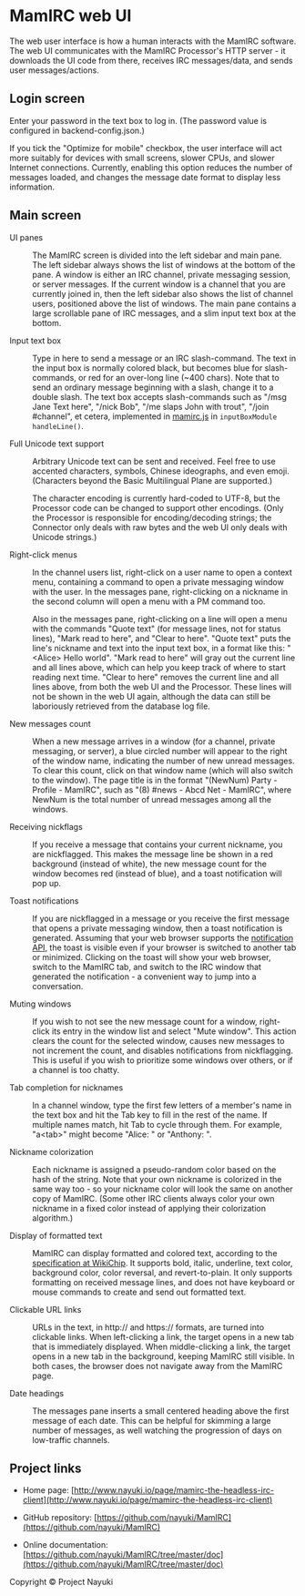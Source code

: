 MamIRC web UI
=============

The web user interface is how a human interacts with the MamIRC software. The web UI communicates with the MamIRC Processor's HTTP server - it downloads the UI code from there, receives IRC messages/data, and sends user messages/actions.


Login screen
------------

Enter your password in the text box to log in. (The password value is configured in backend-config.json.)

If you tick the "Optimize for mobile" checkbox, the user interface will act more suitably for devices with small screens, slower CPUs, and slower Internet connections. Currently, enabling this option reduces the number of messages loaded, and changes the message date format to display less information.


Main screen
-----------

<dl>
<dt>UI panes</dt>
<dd><p>The MamIRC screen is divided into the left sidebar and main pane. The left sidebar always shows the list of windows at the bottom of the pane. A window is either an IRC channel, private messaging session, or server messages. If the current window is a channel that you are currently joined in, then the left sidebar also shows the list of channel users, positioned above the list of windows. The main pane contains a large scrollable pane of IRC messages, and a slim input text box at the bottom.</p></dd>
<dt>Input text box</dt>
<dd><p>Type in here to send a message or an IRC slash-command. The text in the input box is normally colored black, but becomes blue for slash-commands, or red for an over-long line (~400 chars). Note that to send an ordinary message beginning with a slash, change it to a double slash. The text box accepts slash-commands such as "/msg Jane Text here", "/nick Bob", "/me slaps John with trout", "/join #channel", et cetera, implemented in <a href="../web/mamirc.js">mamirc.js</a> in <code>inputBoxModule handleLine()</code>.</p></dd>
<dt>Full Unicode text support</dt>
<dd>
<p>Arbitrary Unicode text can be sent and received. Feel free to use accented characters, symbols, Chinese ideographs, and even emoji. (Characters beyond the Basic Multilingual Plane are supported.)</p>
<p>The character encoding is currently hard-coded to UTF-8, but the Processor code can be changed to support other encodings. (Only the Processor is responsible for encoding/decoding strings; the Connector only deals with raw bytes and the web UI only deals with Unicode strings.)</p>
</dd>
<dt>Right-click menus</dt>
<dd>
<p>In the channel users list, right-click on a user name to open a context menu, containing a command to open a private messaging window with the user. In the messages pane, right-clicking on a nickname in the second column will open a menu with a PM command too.</p>
<p>Also in the messages pane, right-clicking on a line will open a menu with the commands "Quote text" (for message lines, not for status lines), "Mark read to here", and "Clear to here". "Quote text" puts the line's nickname and text into the input text box, in a format like this: "&lt;Alice> Hello world". "Mark read to here" will gray out the current line and all lines above, which can help you keep track of where to start reading next time. "Clear to here" removes the current line and all lines above, from both the web UI and the Processor. These lines will not be shown in the web UI again, although the data can still be laboriously retrieved from the database log file.</p>
</dd>
<dt>New messages count</dt>
<dd><p>When a new message arrives in a window (for a channel, private messaging, or server), a blue circled number will appear to the right of the window name, indicating the number of new unread messages. To clear this count, click on that window name (which will also switch to the window). The page title is in the format "(NewNum) Party - Profile - MamIRC", such as "(8) #news - Abcd Net - MamIRC", where NewNum is the total number of unread messages among all the windows.</p></dd>
<dt>Receiving nickflags</dt>
<dd><p>If you receive a message that contains your current nickname, you are nickflagged. This makes the message line be shown in a red background (instead of white), the new message count for the window becomes red (instead of blue), and a toast notification will pop up.</p></dd>
<dt>Toast notifications</dt>
<dd><p>If you are nickflagged in a message or you receive the first message that opens a private messaging window, then a toast notification is generated. Assuming that your web browser supports the <a href="https://developer.mozilla.org/en/docs/Web/API/notification">notification API</a>, the toast is visible even if your browser is switched to another tab or minimized. Clicking on the toast will show your web browser, switch to the MamIRC tab, and switch to the IRC window that generated the notification - a convenient way to jump into a conversation.</p></dd>
<dt>Muting windows</dt>
<dd><p>If you wish to not see the new message count for a window, right-click its entry in the window list and select "Mute window". This action clears the count for the selected window, causes new messages to not increment the count, and disables notifications from nickflagging. This is useful if you wish to prioritize some windows over others, or if a channel is too chatty.</p></dd>
<dt>Tab completion for nicknames</dt>
<dd><p>In a channel window, type the first few letters of a member's name in the text box and hit the Tab key to fill in the rest of the name. If multiple names match, hit Tab to cycle through them. For example, "a&lt;tab>" might become "Alice: " or "Anthony: ".</p></dd>
<dt>Nickname colorization</dt>
<dd><p>Each nickname is assigned a pseudo-random color based on the hash of the string. Note that your own nickname is colorized in the same way too - so your nickname color will look the same on another copy of MamIRC. (Some other IRC clients always color your own nickname in a fixed color instead of applying their colorization algorithm.)</p></dd>
<dt>Display of formatted text</dt>
<dd><p>MamIRC can display formatted and colored text, according to the <a href="http://en.wikichip.org/wiki/irc/colors">specification at WikiChip</a>. It supports bold, italic, underline, text color, background color, color reversal, and revert-to-plain. It only supports formatting on received message lines, and does not have keyboard or mouse commands to create and send out formatted text.</p></dd>
<dt>Clickable URL links</dt>
<dd><p>URLs in the text, in http:// and https:// formats, are turned into clickable links. When left-clicking a link, the target opens in a new tab that is immediately displayed. When middle-clicking a link, the target opens in a new tab in the background, keeping MamIRC still visible. In both cases, the browser does not navigate away from the MamIRC page.</p></dd>
<dt>Date headings</dt>
<dd><p>The messages pane inserts a small centered heading above the first message of each date. This can be helpful for skimming a large number of messages, as well watching the progression of days on low-traffic channels.</p></dd>
</dl>


Project links
-------------

* Home page: [http://www.nayuki.io/page/mamirc-the-headless-irc-client](http://www.nayuki.io/page/mamirc-the-headless-irc-client)

* GitHub repository: [https://github.com/nayuki/MamIRC](https://github.com/nayuki/MamIRC)

* Online documentation: [https://github.com/nayuki/MamIRC/tree/master/doc](https://github.com/nayuki/MamIRC/tree/master/doc)

Copyright © Project Nayuki
